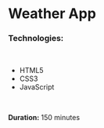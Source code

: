 # Weather App

### Technologies:

<br>

 - HTML5
 - CSS3
 - JavaScript

<br>

**Duration:** 150 minutes
